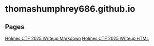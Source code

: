 # thomashumphrey686.github.io

## Pages  

[Holmes CTF 2025 Writeup Markdown](./Holmes_CTF_2025_Writeup.md)
[Holmes CTF 2025 Writeup HTML](./Holmes_CTF_2025_Writeup.html)
